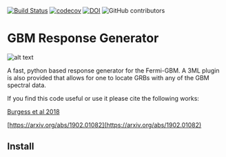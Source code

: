 [![Build Status](https://travis-ci.org/grburgess/gbm_drm_gen.svg?branch=master)](https://travis-ci.org/grburgess/gbm_drm_gen)
[![codecov](https://codecov.io/gh/grburgess/gbm_drm_gen/branch/master/graph/badge.svg?token=vdaYSD8vdx)](https://codecov.io/gh/grburgess/gbm_drm_gen)
[![DOI](https://zenodo.org/badge/DOI/10.5281/zenodo.2590555.svg)](https://doi.org/10.5281/zenodo.2590555)
![GitHub contributors](https://img.shields.io/github/contributors/grburgess/gbm_drm_gen)
# GBM Response Generator

![alt text](https://raw.githubusercontent.com/grburgess/gbm_drm_gen/master/logo.png)

A fast, python based response generator for the Fermi-GBM. A 3ML plugin is also provided that allows for one to locate GRBs with any of the GBM spectral data. 

If you find this code useful or use it please cite the following works:

[Burgess et al 2018](https://academic.oup.com/mnras/article/476/2/1427/4670828)

[https://arxiv.org/abs/1902.01082](https://arxiv.org/abs/1902.01082)


## Install

